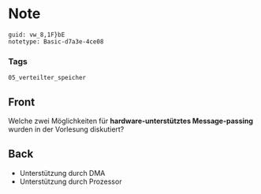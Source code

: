 # Note
```
guid: vw_8,1F}bE
notetype: Basic-d7a3e-4ce08
```

### Tags
```
05_verteilter_speicher
```

## Front
Welche zwei Möglichkeiten für <b>hardware-unterstütztes
Message-passing</b> wurden in der Vorlesung diskutiert?

## Back
<ul>
  <li>Unterstützung durch DMA
  <li>Unterstützung durch Prozessor
</ul>
